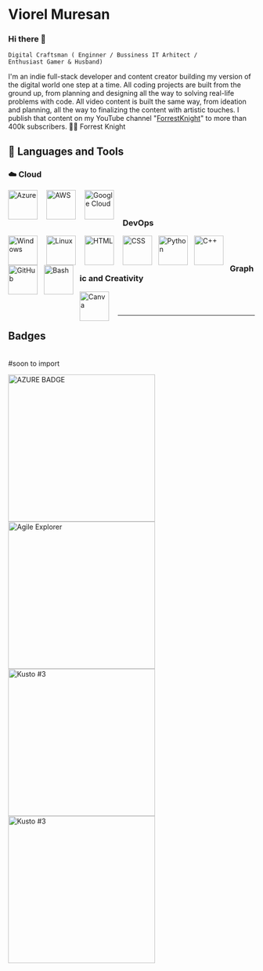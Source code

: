 

# Viorel Muresan 

### Hi there 👋

<code>Digital Craftsman ( Enginner / Bussiness IT Arhitect  / Enthusiast Gamer & Husband)</code>

I'm an indie full-stack developer and content creator building my version of the digital world one step at a time. All coding projects are built from the ground up, from planning and designing all the way to solving real-life problems with code. All video content is built the same way, from ideation and planning, all the way to finalizing the content with artistic touches. I publish that content on my YouTube channel "<a href="https://youtube.com/fknight" rel="nofollow">ForrestKnight</a>" to more than 400k subscribers.
🏄‍♂️ Forrest Knight

## 🧰 Languages and Tools

### ☁️ Cloud  
<p>
<img align="left" alt="Azure" width="60px" style="padding-right:15px;" src="https://cdn.jsdelivr.net/gh/devicons/devicon/icons/azure/azure-original.svg"/>
<img align="left" alt="AWS" width="60px" style="padding-right:15px;" src="https://cdn.jsdelivr.net/gh/devicons/devicon/icons/amazonwebservices/amazonwebservices-original.svg" />
<img align="left" alt="Google Cloud " width="60px" style="padding-right:15px;" src="https://cdn.jsdelivr.net/gh/devicons/devicon/icons/googlecloud/googlecloud-original.svg" />

</p>

<Br>
<Br>

### DevOps
<p>
<img align="left" alt="Windows " width="60px" style="padding-right:15px;" src="https://cdn.jsdelivr.net/gh/devicons/devicon/icons/windows8/windows8-original.svg" />
<img align="left" alt="Linux" width="60px" style="padding-right:15px;" src="https://cdn.jsdelivr.net/gh/devicons/devicon/icons/linux/linux-original.svg" />
<img align="left" alt="HTML" width="60px" style="padding-right:15px;" src="https://cdn.jsdelivr.net/gh/devicons/devicon/icons/html5/html5-plain.svg" />
<img align="left" alt="CSS" width="60px" style="padding-right:10px;" src="https://cdn.jsdelivr.net/gh/devicons/devicon/icons/css3/css3-plain.svg" />
<img align="left" alt="Python" width="60px" style="padding-right:10px;" src="https://cdn.jsdelivr.net/gh/devicons/devicon/icons/python/python-plain.svg" />
<img align="left" alt="C++" width="60px" style="padding-right:10px;" src="https://cdn.jsdelivr.net/gh/devicons/devicon/icons/cplusplus/cplusplus-line.svg" />
<img align="left" alt="GitHub" width="60px" style="padding-right:10px;" src="https://cdn.jsdelivr.net/gh/devicons/devicon/icons/github/github-original.svg" />
<img align="left" alt="Bash" width="60px" style="padding-right:10px;" src="https://cdn.jsdelivr.net/gh/devicons/devicon/icons/bash/bash-original.svg" />
</p>

<Br>
<Br>

### Graphic and Creativity 
<p>

<img align="left" alt="Canva" width="60px" style="padding-right:15px;" src="https://cdn.jsdelivr.net/gh/devicons/devicon/icons/canva/canva-original.svg" /> </p>

<Br>
<Br>

<HR>


## Badges
<Br>
#soon to import

<p>
  <a href="https://learn.microsoft.com/api/credentials/share/en-us/ViorelMuresan-8328/33A561CC4932544?sharingId=DD5B4AFAE7FE33C1">
<img src="https://images.credly.com/size/340x340/images/be8fcaeb-c769-4858-b567-ffaaa73ce8cf/image.png" alt="AZURE BADGE" width="300px" >
</a>
  
<a href="(https://www.credly.com/earner/earned/badge/131761c1-212a-41ac-b47d-4edff1e70afb)">
<img src="https://images.credly.com/size/340x340/images/8640c588-574b-4776-8c91-2b9f6c27ce10/Agile_Explorer.png" alt="Agile Explorer" width="300px" >
</a>

  <a href="https://learn.microsoft.com/api/credentials/share/en-us/ViorelMuresan-8328/33A561CC4932544?sharingId=DD5B4AFAE7FE33C1">
<img src="https://images.credly.com/size/340x340/images/9e9311e6-911b-4193-86ae-9b80c8b410fe/image.png" alt="Kusto #3" width="300px" >
    
  <a href="https://learn.microsoft.com/api/credentials/share/en-us/ViorelMuresan-8328/33A561CC4932544?sharingId=DD5B4AFAE7FE33C1">
<img src="https://images.credly.com/size/340x340/images/9e9311e6-911b-4193-86ae-9b80c8b410fe/image.png" alt="Kusto #3" width="300px" >
</a>
</p>

<!--
**ViorelMuresan/ViorelMuresan** is a ✨ _special_ ✨ repository because its `README.md` (this file) appears on your GitHub profile.

Here are some ideas to get you started:

- 🔭 I’m currently working on ...
- 🌱 I’m currently learning ...
- 👯 I’m looking to collaborate on ...
- 🤔 I’m looking for help with ...
- 💬 Ask me about ...
- 📫 How to reach me: ...
- 😄 Pronouns: ...
- ⚡ Fun fact: ...
-->
